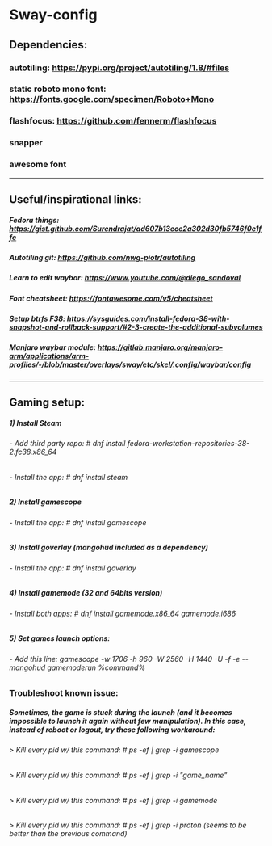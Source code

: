 # Sway-config


## Dependencies:<br />
### autotiling: https://pypi.org/project/autotiling/1.8/#files 
### static roboto mono font: https://fonts.google.com/specimen/Roboto+Mono
### flashfocus: https://github.com/fennerm/flashfocus
### snapper
### awesome font

------------------------------------------------------------------------------------------------------------------------------------------------------

## Useful/inspirational links:<br />
##### Fedora things: https://gist.github.com/Surendrajat/ad607b13ece2a302d30fb5746f0e1ffe
##### Autotiling git: https://github.com/nwg-piotr/autotiling
##### Learn to edit waybar: https://www.youtube.com/@diego_sandoval
##### Font cheatsheet: https://fontawesome.com/v5/cheatsheet
##### Setup btrfs F38: https://sysguides.com/install-fedora-38-with-snapshot-and-rollback-support/#2-3-create-the-additional-subvolumes
##### Manjaro waybar module: https://gitlab.manjaro.org/manjaro-arm/applications/arm-profiles/-/blob/master/overlays/sway/etc/skel/.config/waybar/config

------------------------------------------------------------------------------------------------------------------------------------------------------

## Gaming setup:<br />
##### 1) Install Steam
######  - Add third party repo: # dnf install fedora-workstation-repositories-38-2.fc38.x86_64
######  - Install the app: # dnf install steam
##### 2) Install gamescope
######  - Install the app: # dnf install gamescope
##### 3) Install goverlay (mangohud included as a dependency)
######  - Install the app: # dnf install goverlay
##### 4) Install gamemode (32 and 64bits version)
######  - Install both apps: # dnf install gamemode.x86_64 gamemode.i686
##### 5) Set games launch options:
######  - Add this line: gamescope -w 1706 -h 960 -W 2560 -H 1440 -U -f -e -- mangohud gamemoderun %command%

### Troubleshoot known issue:
##### Sometimes, the game is stuck during the launch (and it becomes impossible to launch it again without few manipulation). In this case, instead of reboot or logout, try these following workaround:
###### > Kill every pid w/ this command: # ps -ef | grep -i gamescope
###### > Kill every pid w/ this command: # ps -ef | grep -i "game_name"
###### > Kill every pid w/ this command: # ps -ef | grep -i gamemode
###### > Kill every pid w/ this command: # ps -ef | grep -i proton (seems to be better than the previous command) 



